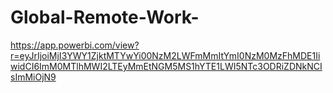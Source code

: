 # Global-Remote-Work-
https://app.powerbi.com/view?r=eyJrIjoiMjI3YWY1ZjktMTYwYi00NzM2LWFmMmItYmI0NzM0MzFhMDE1IiwidCI6ImM0MTlhMWI2LTEyMmEtNGM5MS1hYTE1LWI5NTc3ODRiZDNkNCIsImMiOjN9

